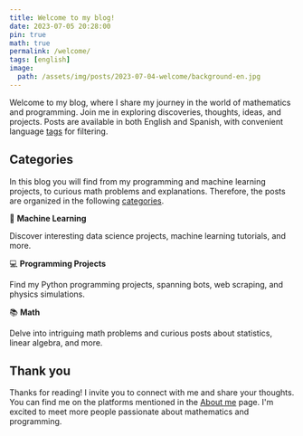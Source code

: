 ```yaml
---
title: Welcome to my blog!
date: 2023-07-05 20:28:00
pin: true
math: true
permalink: /welcome/
tags: [english]
image:
  path: /assets/img/posts/2023-07-04-welcome/background-en.jpg
---
```

Welcome to my blog, where I share my journey in the world of mathematics and programming. Join me in exploring discoveries, thoughts, ideas, and projects. Posts are available in both English and Spanish, with convenient language [tags](/tags) for filtering.

## Categories

In this blog you will find from my programming and machine learning projects, to curious math problems and explanations. Therefore, the posts are organized in the following [categories](/categories).

🧠 **Machine Learning**

Discover interesting data science projects, machine learning tutorials, and more.

💻 **Programming Projects**

Find my Python programming projects, spanning bots, web scraping, and physics simulations.


📚 **Math** 

Delve into intriguing math problems and curious posts about statistics, linear algebra, and more.


## Thank you

Thanks for reading! I invite you to connect with me and share your thoughts. You can find me on the platforms mentioned in the [About me](/about-me/) page. I'm excited to meet more people passionate about mathematics and programming.